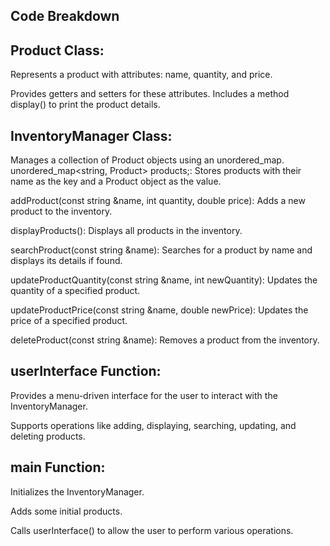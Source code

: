 Code Breakdown
-----------------------
Product Class:
------------------------------
Represents a product with attributes: name, quantity, and price.

Provides getters and setters for these attributes.
Includes a method display() to print the product details.

InventoryManager Class:
----------------------------
Manages a collection of Product objects using an unordered_map.
unordered_map<string, Product> products;: Stores products with their name as the key and a Product object as the value.

addProduct(const string &name, int quantity, double price): Adds a new product to the inventory.

displayProducts(): Displays all products in the inventory.

searchProduct(const string &name): Searches for a product by name and displays its details if found.

updateProductQuantity(const string &name, int newQuantity): Updates the quantity of a specified product.

updateProductPrice(const string &name, double newPrice): Updates the price of a specified product.

deleteProduct(const string &name): Removes a product from the inventory.

userInterface Function:
---------------------------------
Provides a menu-driven interface for the user to interact with the InventoryManager.

Supports operations like adding, displaying, searching, updating, and deleting products.

main Function:
------------------------
Initializes the InventoryManager.

Adds some initial products.

Calls userInterface() to allow the user to perform various operations.


